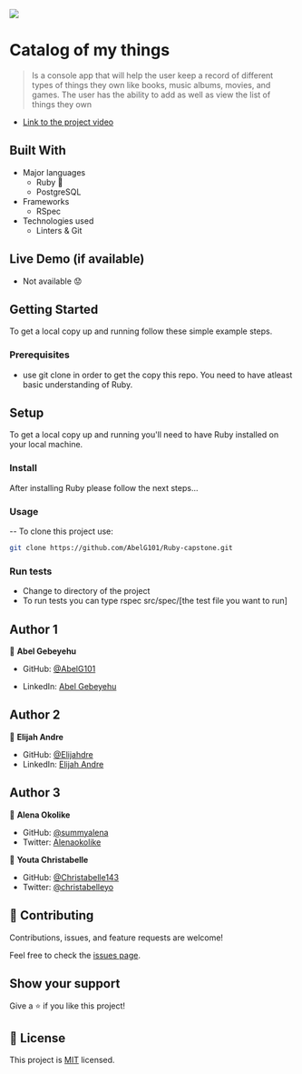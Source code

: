 ![](https://img.shields.io/badge/Microverse-blueviolet)

# Catalog of my things

> Is a console app that will help the user keep a record of different types of things they own like books, music albums, movies, and games. The user has the ability to add as well as view the list of things they own


- [Link to the project video]() 

## Built With

- Major languages
  - Ruby 💎
  - PostgreSQL
- Frameworks
  - RSpec
- Technologies used
  - Linters & Git

## Live Demo (if available)

- Not available 😟

## Getting Started

To get a local copy up and running follow these simple example steps.

### Prerequisites

- use git clone in order to get the copy this repo. You need to have atleast basic understanding of Ruby.

## Setup

To get a local copy up and running you'll need to have Ruby installed on your local machine.

### Install

After installing Ruby please follow the next steps...

### Usage

-- To clone this project use:

```bash
git clone https://github.com/AbelG101/Ruby-capstone.git
```

### Run tests

- Change to directory of the project
- To run tests you can type rspec src/spec/[the test file you want to run]

## Author 1

👤 **Abel Gebeyehu**

- GitHub: [@AbelG101](https://github.com/AbelG101)

- LinkedIn: [Abel Gebeyehu](https://www.linkedin.com/in/abel-gebeyehu-779743183/)

## Author 2

👤 **Elijah Andre**

- GitHub: [@Elijahdre](https://github.com/Elijahdre)
- LinkedIn: [Elijah Andre](https://www.linkedin.com/in/elijah-odjegba/)

## Author 3

👤 **Alena Okolike**

- GitHub: [@summyalena ](https://github.com/summyalena)
- Twitter: [Alenaokolike](https://twitter.com/Alenaokolike)

👤 **Youta Christabelle**

- GitHub: [@Christabelle143 ](https://github.com/Christabelle143)
- Twitter: [@christabelleyo](https://twitter.comchristabelleyo)

## 🤝 Contributing

Contributions, issues, and feature requests are welcome!

Feel free to check the [issues page](../../issues/).

## Show your support

Give a ⭐️ if you like this project!

## 📝 License

This project is [MIT](./MIT.md) licensed.
